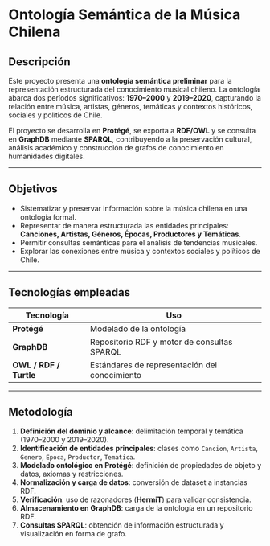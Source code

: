 # Ontología Semántica de la Música Chilena 

## Descripción
Este proyecto presenta una **ontología semántica preliminar** para la representación estructurada del conocimiento musical chileno. La ontología abarca dos períodos significativos: **1970–2000** y **2019–2020**, capturando la relación entre música, artistas, géneros, temáticas y contextos históricos, sociales y políticos de Chile.

El proyecto se desarrolla en **Protégé**, se exporta a **RDF/OWL** y se consulta en **GraphDB** mediante **SPARQL**, contribuyendo a la preservación cultural, análisis académico y construcción de grafos de conocimiento en humanidades digitales.

---

## Objetivos
- Sistematizar y preservar información sobre la música chilena en una ontología formal.
- Representar de manera estructurada las entidades principales: **Canciones, Artistas, Géneros, Épocas, Productores y Temáticas**.
- Permitir consultas semánticas para el análisis de tendencias musicales.
- Explorar las conexiones entre música y contextos sociales y políticos de Chile.

---

## Tecnologías empleadas
| Tecnología | Uso |
|------------|-----|
| **Protégé** | Modelado de la ontología |
| **GraphDB** | Repositorio RDF y motor de consultas SPARQL |
| **OWL / RDF / Turtle** | Estándares de representación del conocimiento |

---

## Metodología
1. **Definición del dominio y alcance**: delimitación temporal y temática (1970–2000 y 2019–2020).  
2. **Identificación de entidades principales**: clases como `Cancion`, `Artista`, `Genero`, `Epoca`, `Productor`, `Tematica`.  
3. **Modelado ontológico en Protégé**: definición de propiedades de objeto y datos, axiomas y restricciones.  
4. **Normalización y carga de datos**: conversión de dataset a instancias RDF.  
5. **Verificación**: uso de razonadores (**HermiT**) para validar consistencia.  
6. **Almacenamiento en GraphDB**: carga de la ontología en un repositorio RDF.  
7. **Consultas SPARQL**: obtención de información estructurada y visualización en forma de grafo.


